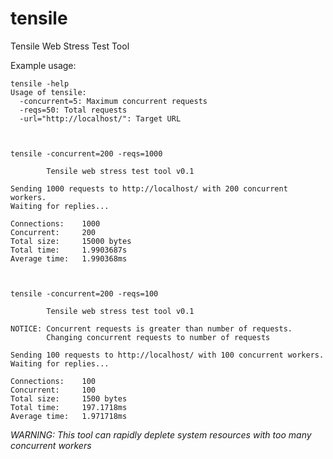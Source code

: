tensile
=======

Tensile Web Stress Test Tool

Example usage:

    tensile -help
    Usage of tensile:
      -concurrent=5: Maximum concurrent requests
      -reqs=50: Total requests
      -url="http://localhost/": Target URL
    

    
    tensile -concurrent=200 -reqs=1000

            Tensile web stress test tool v0.1
    
    Sending 1000 requests to http://localhost/ with 200 concurrent workers.
    Waiting for replies...
    
    Connections:    1000
    Concurrent:     200
    Total size:     15000 bytes
    Total time:     1.9903687s
    Average time:   1.990368ms



    tensile -concurrent=200 -reqs=100

            Tensile web stress test tool v0.1

    NOTICE: Concurrent requests is greater than number of requests.
            Changing concurrent requests to number of requests
    
    Sending 100 requests to http://localhost/ with 100 concurrent workers.
    Waiting for replies...
    
    Connections:    100
    Concurrent:     100
    Total size:     1500 bytes
    Total time:     197.1718ms
    Average time:   1.971718ms

*WARNING: This tool can rapidly deplete system resources with too many concurrent workers*